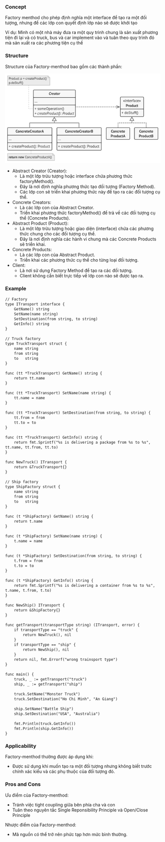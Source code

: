 ### Concept
Factory menthod cho phép định nghĩa một interface để tạo ra một đối tượng, nhưng để các lớp con quyết định lớp nào sẽ được khởi tạo

Ví dụ: Mình có một nhà máy đưa ra một quy trình chung là sản xuất phương tiện đi lại và có truck, bus và car implement vào và tuân theo quy trình đó mà sản xuất ra các phương tiện cụ thể

### Structure
Structure của Factory-menthod bao gồm các thành phần:

![factory_structure](../../access/factory_structure.png)

- Abstract Creator (Creator):
    - Là một lớp trừu tượng hoặc interface chứa phương thức factoryMethod().
    - Đây là nơi định nghĩa phương thức tạo đối tượng (Factory Method).
    - Các lớp con sẽ triển khai phương thức này để tạo ra các đối tượng cụ thể.
- Concrete Creators:
    - Là các lớp con của Abstract Creator.
    - Triển khai phương thức factoryMethod() để trả về các đối tượng cụ thể (Concrete Products).
- Abstract Product (Product):
    - Là một lớp trừu tượng hoặc giao diện (interface) chứa các phương thức chung cho các đối tượng cụ thể.
    - Đây là nơi định nghĩa các hành vi chung mà các Concrete Products sẽ triển khai.
- Concrete Products:
    - Là các lớp con của Abstract Product.
    - Triển khai các phương thức cụ thể cho từng loại đối tượng.
- Client:
    - Là nơi sử dụng Factory Method để tạo ra các đối tượng.
    - Client không cần biết trực tiếp về lớp con nào sẽ được tạo ra.

### Example
```
// Factory
type ITransport interface {
	GetName() string
	SetName(name string)
	SetDestination(from string, to string)
	GetInfo() string
}

// Truck factory
type TruckTransport struct {
	name string
	from string
	to   string
}

func (tt *TruckTransport) GetName() string {
	return tt.name
}

func (tt *TruckTransport) SetName(name string) {
	tt.name = name
}

func (tt *TruckTransport) SetDestination(from string, to string) {
	tt.from = from
	tt.to = to
}

func (tt *TruckTransport) GetInfo() string {
	return fmt.Sprintf("%s is delivering a package from %s to %s", tt.name, tt.from, tt.to)
}

func NewTruck() ITransport {
	return &TruckTransport{}
}

// Ship factory
type ShipFactory struct {
	name string
	from string
	to   string
}

func (t *ShipFactory) GetName() string {
	return t.name
}

func (t *ShipFactory) SetName(name string) {
	t.name = name
}

func (t *ShipFactory) SetDestination(from string, to string) {
	t.from = from
	t.to = to
}

func (t *ShipFactory) GetInfo() string {
	return fmt.Sprintf("%s is delivering a container from %s to %s", t.name, t.from, t.to)
}

func NewShip() ITransport {
	return &ShipFactory{}
}

func getTransport(transportType string) (ITransport, error) {
	if transportType == "truck" {
		return NewTruck(), nil
	}
	if transportType == "ship" {
		return NewShip(), nil
	}
	return nil, fmt.Errorf("wrong trainsport type")
}

func main() {
	truck, _ := getTransport("truck")
	ship, _ := getTransport("ship")

	truck.SetName("Monster Truck")
	truck.SetDestination("Ho Chi Minh", "An Giang")

	ship.SetName("Battle Ship")
	ship.SetDestination("USA", "Australia")

	fmt.Println(truck.GetInfo())
	fmt.Println(ship.GetInfo())
}
```

### Applicability
Factory-menthod thường được áp dụng khi:

- Được sử dụng khi muốn tạo ra một đối tượng nhưng không biết trước chính xác kiểu và các phụ thuộc của đối tượng đó. 

### Pros and Cons
Ưu điểm của Factory-menthod:

- Tránh việc tight coupling giữa bên phía cha và con
- Tuân theo nguyên tắc Single Reponsibility Principle và Open/Close Principle

Nhược điểm của Factory-menthod:

-  Mã nguồn có thể trở nên phức tạp hơn mức bình thường.